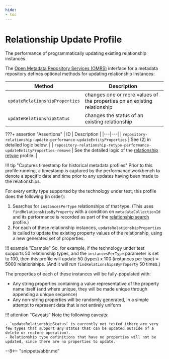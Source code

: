 ```yaml
---
hide:
- toc
---
```


<!-- SPDX-License-Identifier: CC-BY-4.0 -->
<!-- Copyright Contributors to the Egeria project. -->

# Relationship Update Profile

The performance of programmatically updating existing relationship instances.

The [Open Metadata Repository Services (OMRS)](/egeria-docs/services/omrs) interface for a metadata repository defines optional methods for updating relationship instances:

| Method | Description |
|---|---|
| `updateRelationshipProperties` | changes one or more values of the properties on an existing relationship |
| `updateRelationshipStatus` | changes the status of an existing relationship |

???+ assertion "Assertions"
    | ID | Description |
    |---|---|
    | `repository-relationship-update-performance-updateEntityProperties` | See (2) in detailed logic below. |
    | `repository-relationship-retype-performance-updateEntityProperties-remove` | See the detailed logic of the [relationship retype](relationship-retype.md) profile. |

!!! tip "Captures timestamp for historical metadata profiles"
    Prior to this profile running, a timestamp is captured by the performance workbench to denote a specific date and time prior to any updates having been made to the relationships.

For every entity type supported by the technology under test, this profile does the following (in order):

1. Searches for `instancesPerType` relationships of that type. (This uses `findRelationshipsByProperty` with a condition on `metadataCollectionId` and its performance is recorded as part of the [relationship search](relationship-search.md) profile.)
1. For each of these relationship instances, `updateRelationshipProperties` is called to update the existing property values of the relationship, using a new generated set of properties.

!!! example "Example"
    So, for example, if the technology under test supports 50 relationship types, and the `instancesPerType` parameter is set to 100, then this profile will update 50 (types) x 100 (instances per type) = 5000 relationships. (And it will run `findRelationshipsByProperty` 50 times.)

The properties of each of these instances will be fully-populated with:

- Any string properties containing a value representative of the property name itself (and where unique, they will be made unique through appending a unique sequence)
- Any non-string properties will be randomly generated, in a simple attempt to represent data that is not entirely uniform

!!! attention "Caveats"
    Note the following caveats:

    - `updateRelationshipStatus` is currently not tested (there are very few types that support any status that can be updated outside of a delete or restore operation).
    - Relationship type definitions that have no properties will not be updated, since there are no properties to update.

--8<-- "snippets/abbr.md"
